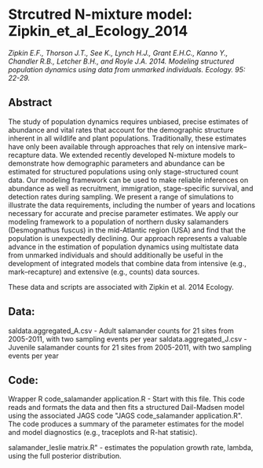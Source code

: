 # Strcutred N-mixture model: Zipkin_et_al_Ecology_2014
*Zipkin E.F., Thorson J.T., See K., Lynch H.J., Grant E.H.C., Kanno Y., Chandler R.B., Letcher B.H., and Royle J.A. 2014. Modeling structured population dynamics using data from unmarked individuals. Ecology. 95: 22-29.*

## Abstract
The study of population dynamics requires unbiased, precise estimates of abundance and vital rates that account for the demographic structure inherent in all wildlife and plant populations. Traditionally, these estimates have only been available through approaches that rely on intensive mark–recapture data. We extended recently developed N-mixture models to demonstrate how demographic parameters and abundance can be estimated for structured populations using only stage-structured count data. Our modeling framework can be used to make reliable inferences on abundance as well as recruitment, immigration, stage-specific survival, and detection rates during sampling. We present a range of simulations to illustrate the data requirements, including the number of years and locations necessary for accurate and precise parameter estimates. We apply our modeling framework to a population of northern dusky salamanders (Desmognathus fuscus) in the mid-Atlantic region (USA) and find that the population is unexpectedly declining. Our approach represents a valuable advance in the estimation of population dynamics using multistate data from unmarked individuals and should additionally be useful in the development of integrated models that combine data from intensive (e.g., mark–recapture) and extensive (e.g., counts) data sources.


These data and scripts are associated with Zipkin et al. 2014 Ecology.

## **Data:**

saldata.aggregated_A.csv - Adult salamander counts for 21 sites from 2005-2011, with two sampling events per year
saldata.aggregated_J.csv - Juvenile salamander counts for 21 sites from 2005-2011, with two sampling events per year

## **Code:**

Wrapper R code_salamander application.R - Start with this file. This code reads and formats the data and then fits a structured Dail-Madsen model using the associated JAGS code "JAGS code_salamander application.R". The code produces a summary of the parameter estimates for the model and model diagnostics (e.g., traceplots and R-hat statisic).

salamander_leslie matrix.R" - estimates the population growth rate, lambda, using the full posterior distribution.
